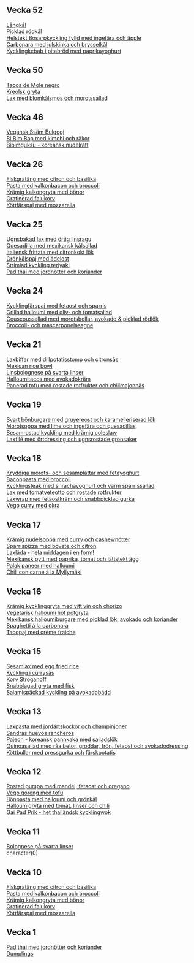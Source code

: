


## Vecka 52

  [Långkål](/recipes/vegetariskt/langkal.md)<br/>[Picklad rödkål](/recipes/vegetariskt/picklad-rodkal.md)<br/>[Helstekt Bosarpkyckling fylld med ingefära och äpple](/recipes/kyckling/helstekt-bosarpkyckling-fylld-med-ingefara-och-apple.md)<br/>[Carbonara med julskinka och  brysselkål](/recipes/pasta/carbonara-med-julskinka-och--brysselkal.md)<br/>[Kycklingkebab i pitabröd med paprikayoghurt](/recipes/kyckling/kycklingkebab-i-pitabrod-med-paprikayoghurt.md)



## Vecka 50

  [Tacos de Mole negro](/recipes/texmex/tacos-de-mole-negro.md)<br/>[Kreolsk gryta](/recipes/korv/kreolsk-gryta.md)<br/>[Lax med blomkålsmos och morotssallad](/recipes/fisk/lax-med-blomkalsmos-och-morotssallad.md)



## Vecka 46

  [Vegansk Ssäm Bulgogi](/recipes/asiatiskt/vegansk-ssam-bulgogi.md)<br/>[Bi Bim Bap med kimchi och räkor](/recipes/asiatiskt/bi-bim-bap-med-kimchi-och-rakor.md)<br/>[Bibimguksu - koreansk nudelrätt](/recipes/asiatiskt/bibimguksu---koreansk-nudelratt.md)



## Vecka 26

  [Fiskgratäng med citron och basilika](/recipes/fisk/fiskgratang-med-citron-och-basilika.md)<br/>[Pasta med kalkonbacon och broccoli](/recipes/kyckling/pasta-med-kalkonbacon-och-broccoli.md)<br/>[Krämig kalkongryta med bönor](/recipes/kyckling/kramig-kalkongryta-med-bonor.md)<br/>[Gratinerad falukorv](/recipes/korv/gratinerad-falukorv.md)<br/>[Köttfärspaj med mozzarella](/recipes/kottfars/kottfarspaj-med-mozzarella.md)



## Vecka 25

  [Ugnsbakad lax med örtig linsragu](/recipes/fisk/ugnsbakad-lax-med-ortig-linsragu.md)<br/>[Quesadilla med mexikansk kålsallad](/recipes/texmex/quesadilla-med-mexikansk-kalsallad.md)<br/>[Italiensk frittata med citronkokt lök](/recipes/vegetariskt/italiensk-frittata-med-citronkokt-lok.md)<br/>[Grönkålspaj med ädelost](/recipes/vegetariskt/gronkalspaj-med-adelost.md)<br/>[Strimlad kyckling teriyaki](/recipes/asiatiskt/strimlad-kyckling-teriyaki.md)<br/>[Pad thai med jordnötter och koriander](/recipes/asiatiskt/pad-thai-med-jordnotter-och-koriander.md)



## Vecka 24

  [Kycklingfärspaj med fetaost och sparris](/recipes/kyckling/kycklingfarspaj-med-fetaost-och-sparris.md)<br/>[Grillad halloumi med oliv- och tomatsallad](/recipes/vegetariskt/grillad-halloumi-med-oliv--och-tomatsallad.md)<br/>[Couscoussallad med morotsbollar, avokado & picklad rödlök](/recipes/vegetariskt/couscoussallad-med-morotsbollar-avokado-&-picklad-rodlok.md)<br/>[Broccoli- och mascarponelasagne](/recipes/vegetariskt/broccoli--och-mascarponelasagne.md)



## Vecka 21

  [Laxbiffar med dillpotatisstomp och citronsås](/recipes/fisk/laxbiffar-med-dillpotatisstomp-och-citronsas.md)<br/>[Mexican rice bowl](/recipes/texmex/mexican-rice-bowl.md)<br/>[Linsbolognese på svarta linser](/recipes/vegetariskt/linsbolognese-pa-svarta-linser.md)<br/>[Halloumitacos med avokadokräm](/recipes/texmex/halloumitacos-med-avokadokram.md)<br/>[Panerad tofu med rostade rotfrukter och chilimajonnäs](/recipes/vegetariskt/panerad-tofu-med-rostade-rotfrukter-och-chilimajonnas.md)



## Vecka 19

  <a href="recipes/vegetariskt/svart-bonburgare-med-gruyereost-och-karamelliserad-lok.html" title="">Svart bönburgare med gruyereost och karamelleriserad lök</a><br/>[Morotsoppa med lime och ingefära och quesadillas](/recipes/vegetariskt/morotsoppa-med-lime-och-ingefara-och-quesadillas.md)<br/>[Sesamrostad kyckling med krämig coleslaw](/recipes/kyckling/sesamrostad-kyckling-med-kramig-coleslaw.md)<br/>[Laxfilé med örtdressing och ugnsrostade grönsaker](/recipes/fisk/laxfilé-med-ortdressing-och-ugnsrostade-gronsaker.md)



## Vecka 18

  [Kryddiga morots- och sesamplättar med fetayoghurt](/recipes/vegetariskt/kryddiga-morots--och-sesamplattar-med-fetayoghurt.md)<br/>[Baconpasta med broccoli](/recipes/pasta/baconpasta-med-broccoli.md)<br/>[Kycklingsteak med srirachayoghurt och varm sparrissallad](/recipes/kyckling/kycklingsteak-med-srirachayoghurt-och-varm-sparrissallad.md)<br/>[Lax med tomatveteotto och rostade rotfrukter](/recipes/fisk/lax-med-tomatveteotto-och-rostade-rotfrukter.md)<br/>[Laxwrap med fetaostkräm och snabbpicklad gurka](/recipes/fisk/laxwrap-med-fetaostkram-och-snabbpicklad-gurka.md)<br/>[Vego curry med okra](/recipes/asiatiskt/vego-curry-med-okra.md)



## Vecka 17

  [Krämig nudelsoppa med curry och cashewnötter](/recipes/asiatiskt/kramig-nudelsoppa-med-curry-och-cashewnotter.md)<br/>[Sparrispizza med bovete och citron](/recipes/vegetariskt/sparrispizza-med-bovete-och-citron.md)<br/>[Laxlåda - hela middagen i en form!](/recipes/fisk/laxlada---hela-middagen-i-en-form!.md)<br/>[Mexikansk pytt med paprika, tomat och lättstekt ägg](/recipes/texmex/mexikansk-pytt-med-paprika-tomat-och-lattstekt-agg.md)<br/>[Palak paneer med halloumi](/recipes/asiatiskt/palak-paneer-med-halloumi.md)<br/>[Chili con carne à la Myllymäki](/recipes/texmex/chili-con-carne-à-la-myllymaki.md)



## Vecka 16

  [Krämig kycklinggryta med vitt vin och chorizo](/recipes/kyckling/kramig-kycklinggryta-med-vitt-vin-och-chorizo.md)<br/>[Vegetarisk halloumi hot potgryta](/recipes/vegetariskt/vegetarisk-halloumi-hot-potgryta.md)<br/>[Mexikansk halloumiburgare med picklad lök, avokado och koriander](/recipes/texmex/mexikansk-halloumiburgare-med-picklad-lok-avokado-och-koriander.md)<br/>[Spaghetti á la carbonara](/recipes/pasta/spaghetti-á-la-carbonara.md)<br/>[Tacopaj med crème fraiche](/recipes/texmex/tacopaj-med-crème-fraiche.md)



## Vecka 15

  [Sesamlax med egg fried rice](/recipes/asiatiskt/sesamlax-med-egg-fried-rice.md)<br/>[Kyckling i currysås](/recipes/kyckling/kyckling-i-currysas.md)<br/>[Korv Stroganoff](/recipes/korv/korv-stroganoff.md)<br/>[Snabblagad gryta med fisk](/recipes/fisk/snabblagad-gryta-med-fisk.md)<br/>[Salamispäckad kyckling på avokadobädd](/recipes/kyckling/salamispackad-kyckling-pa-avokadobadd.md)



## Vecka 13

  [Laxpasta med jordärtskockor och champinjoner](/recipes/fisk/laxpasta-med-jordartskockor-och-champinjoner.md)<br/>[Sandras huevos rancheros](/recipes/texmex/sandras-huevos-rancheros.md)<br/>[Pajeon - koreansk pannkaka med salladslök](/recipes/asiatiskt/pajeon---koreansk-pannkaka-med-salladslok.md)<br/>[Quinoasallad med råa betor, groddar, frön, fetaost och avokadodressing](/recipes/vegetariskt/quinoasallad-med-raa-betor-groddar,-fron,-fetaost-och-avokadodressing.md)<br/>[Köttbullar med pressgurka och färskpotatis](/recipes/kottfars/kottbullar-med-pressgurka-och-farskpotatis.md)



## Vecka 12

  [Rostad pumpa med mandel, fetaost och oregano](/recipes/vegetariskt/rostad-pumpa-med-mandel-fetaost-och-oregano.md)<br/>[Vego goreng med tofu](/recipes/asiatiskt/vego-goreng-med-tofu.md)<br/>[Bönpasta med halloumi och grönkål](/recipes/vegetariskt/bonpasta-med-halloumi-och-gronkal.md)<br/>[Halloumigryta med tomat, linser och chili](/recipes/vegetariskt/halloumigryta-med-tomat-linser-och-chili.md)<br/>[Gai Pad Prik - het thailändsk kycklingwok](/recipes/asiatiskt/gai-pad-prik---het-thailandsk-kycklingwok.md)



## Vecka 11

  [Bolognese på svarta linser](/recipes/vegetariskt/bolognese-pa-svarta-linser.md)<br/>character(0)



## Vecka 10

  [Fiskgratäng med citron och basilika](/recipes/fisk/fiskgratang-med-citron-och-basilika.md)<br/>[Pasta med kalkonbacon och broccoli](/recipes/kyckling/pasta-med-kalkonbacon-och-broccoli.md)<br/>[Krämig kalkongryta med bönor](/recipes/kyckling/kramig-kalkongryta-med-bonor.md)<br/>[Gratinerad falukorv](/recipes/korv/gratinerad-falukorv.md)<br/>[Köttfärspaj med mozzarella](/recipes/kottfars/kottfarspaj-med-mozzarella.md)



## Vecka 1

  <a href="recipes/asiatiskt/pad-thai-med-jordnotter-och-koriander.html" title="">Pad thai med jordnötter och koriander</a><br/><a href="recipes/asiatiskt/dumplings.html" title="">Dumplings</a>

